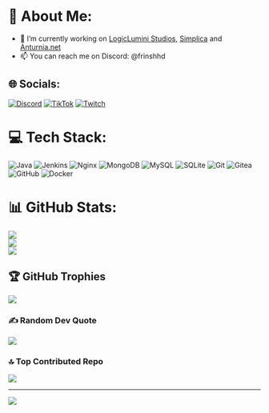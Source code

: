 # 💫 About Me:
- 🔭 I’m currently working on [LogicLumini Studios](https://logic.anturnia.net/), [Simplica](https://shorl.me/simplica) and [Anturnia.net](https.//www.anturnia.net)
- 📫 You can reach me on Discord: @frinshhd


## 🌐 Socials:
[![Discord](https://img.shields.io/badge/Discord-%237289DA.svg?logo=discord&logoColor=white)](https://discord.gg/https://discord.com/invite/KZ2FtDKQPk) [![TikTok](https://img.shields.io/badge/TikTok-%23000000.svg?logo=TikTok&logoColor=white)](https://tiktok.com/@frinshhd) [![Twitch](https://img.shields.io/badge/Twitch-%239146FF.svg?logo=Twitch&logoColor=white)](https://twitch.tv/FrinshHD) 

# 💻 Tech Stack:
![Java](https://img.shields.io/badge/java-%23ED8B00.svg?style=for-the-badge&logo=openjdk&logoColor=white) ![Jenkins](https://img.shields.io/badge/jenkins-%232C5263.svg?style=for-the-badge&logo=jenkins&logoColor=white) ![Nginx](https://img.shields.io/badge/nginx-%23009639.svg?style=for-the-badge&logo=nginx&logoColor=white) ![MongoDB](https://img.shields.io/badge/MongoDB-%234ea94b.svg?style=for-the-badge&logo=mongodb&logoColor=white) ![MySQL](https://img.shields.io/badge/mysql-4479A1.svg?style=for-the-badge&logo=mysql&logoColor=white) ![SQLite](https://img.shields.io/badge/sqlite-%2307405e.svg?style=for-the-badge&logo=sqlite&logoColor=white) ![Git](https://img.shields.io/badge/git-%23F05033.svg?style=for-the-badge&logo=git&logoColor=white) ![Gitea](https://img.shields.io/badge/Gitea-34495E?style=for-the-badge&logo=gitea&logoColor=5D9425) ![GitHub](https://img.shields.io/badge/github-%23121011.svg?style=for-the-badge&logo=github&logoColor=white) ![Docker](https://img.shields.io/badge/docker-%230db7ed.svg?style=for-the-badge&logo=docker&logoColor=white)
# 📊 GitHub Stats:
![](https://github-readme-stats.vercel.app/api?username=FrinshHD&theme=darcula&hide_border=false&include_all_commits=true&count_private=true)<br/>
![](https://github-readme-streak-stats.herokuapp.com/?user=FrinshHD&theme=darcula&hide_border=false)<br/>
![](https://github-readme-stats.vercel.app/api/top-langs/?username=FrinshHD&theme=darcula&hide_border=false&include_all_commits=true&count_private=true&layout=compact)

## 🏆 GitHub Trophies
![](https://github-profile-trophy.vercel.app/?username=FrinshHD&theme=radical&no-frame=true&no-bg=false&margin-w=4)

### ✍️ Random Dev Quote
![](https://quotes-github-readme.vercel.app/api?type=horizontal&theme=radical)

### 🔝 Top Contributed Repo
![](https://github-contributor-stats.vercel.app/api?username=FrinshHD&limit=5&theme=radical&combine_all_yearly_contributions=true)

---
[![](https://visitcount.itsvg.in/api?id=FrinshHD&icon=0&color=3)](https://visitcount.itsvg.in)

<!-- Proudly created with GPRM ( https://gprm.itsvg.in ) -->
